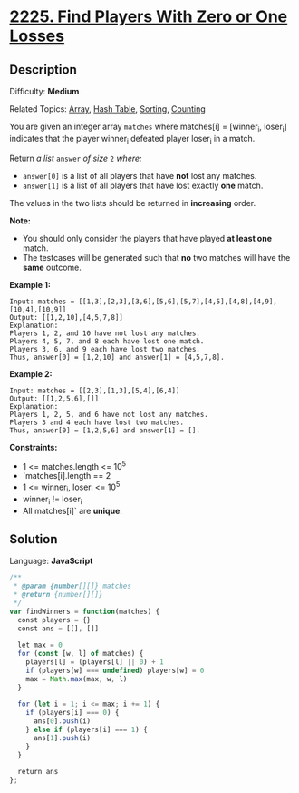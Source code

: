 # [2225\. Find Players With Zero or One Losses](https://leetcode.com/problems/find-players-with-zero-or-one-losses/)

## Description

Difficulty: **Medium**  

Related Topics: [Array](https://leetcode.com/tag/array/), [Hash Table](https://leetcode.com/tag/hash-table/), [Sorting](https://leetcode.com/tag/sorting/), [Counting](https://leetcode.com/tag/counting/)


You are given an integer array `matches` where matches[i] = [winner<sub>i</sub>, loser<sub>i</sub>] indicates that the player winner<sub>i</sub> defeated player loser<sub>i</sub> in a match.

Return _a list_ `answer` _of size_ `2` _where:_

*   `answer[0]` is a list of all players that have **not** lost any matches.
*   `answer[1]` is a list of all players that have lost exactly **one** match.

The values in the two lists should be returned in **increasing** order.

**Note:**

*   You should only consider the players that have played **at least one** match.
*   The testcases will be generated such that **no** two matches will have the **same** outcome.

**Example 1:**

```
Input: matches = [[1,3],[2,3],[3,6],[5,6],[5,7],[4,5],[4,8],[4,9],[10,4],[10,9]]
Output: [[1,2,10],[4,5,7,8]]
Explanation:
Players 1, 2, and 10 have not lost any matches.
Players 4, 5, 7, and 8 each have lost one match.
Players 3, 6, and 9 each have lost two matches.
Thus, answer[0] = [1,2,10] and answer[1] = [4,5,7,8].
```

**Example 2:**

```
Input: matches = [[2,3],[1,3],[5,4],[6,4]]
Output: [[1,2,5,6],[]]
Explanation:
Players 1, 2, 5, and 6 have not lost any matches.
Players 3 and 4 each have lost two matches.
Thus, answer[0] = [1,2,5,6] and answer[1] = [].
```

**Constraints:**

*   1 <= matches.length <= 10<sup>5</sup>
*   `matches[i].length == 2
*   1 <= winner<sub>i</sub>, loser<sub>i</sub> <= 10<sup>5</sup>
*   winner<sub>i</sub> != loser<sub>i</sub>
*   All matches[i]` are **unique**.


## Solution

Language: **JavaScript**

```javascript
/**
 * @param {number[][]} matches
 * @return {number[][]}
 */
var findWinners = function(matches) {
  const players = {}
  const ans = [[], []]
  
  let max = 0
  for (const [w, l] of matches) {
    players[l] = (players[l] || 0) + 1
    if (players[w] === undefined) players[w] = 0
    max = Math.max(max, w, l)
  }
  
  for (let i = 1; i <= max; i += 1) {
    if (players[i] === 0) {
      ans[0].push(i)
    } else if (players[i] === 1) {
      ans[1].push(i)
    }
  }
  
  return ans
};
```